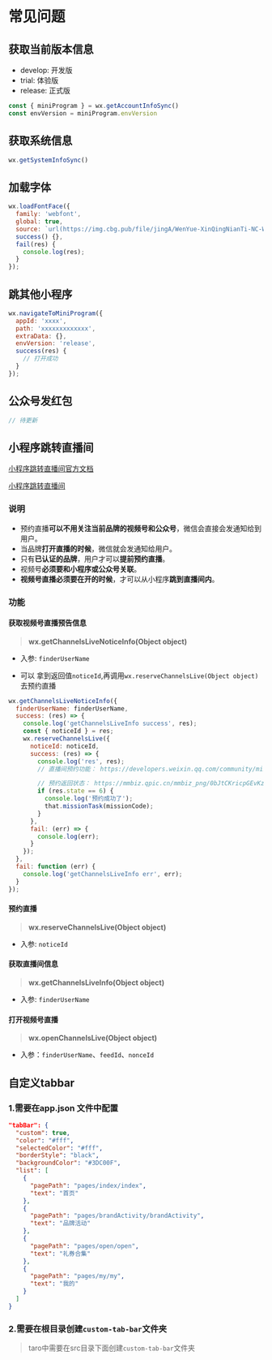 # 常见问题

## 获取当前版本信息

- develop: 开发版
- trial: 体验版
- release: 正式版

```js
const { miniProgram } = wx.getAccountInfoSync()
const envVersion = miniProgram.envVersion
```

## 获取系统信息

```js
wx.getSystemInfoSync()
```

## 加载字体

```js
wx.loadFontFace({
  family: 'webfont',
  global: true,
  source: `url(https://img.cbg.pub/file/jingA/WenYue-XinQingNianTi-NC-W8-1.otf)`,
  success() {},
  fail(res) {
    console.log(res);
  }
});
```

## 跳其他小程序

```js
wx.navigateToMiniProgram({
  appId: 'xxxx',
  path: 'xxxxxxxxxxxxx',
  extraData: {},
  envVersion: 'release',
  success(res) {
    // 打开成功
  }
});
```

## 公众号发红包

```js
// 待更新
```

## 小程序跳转直播间

[小程序跳转直播间官方文档](https://developers.weixin.qq.com/miniprogram/dev/api/open-api/channels/wx.reserveChannelsLive.html)

[小程序跳转直播间](https://developers.weixin.qq.com/community/minihome/article/doc/0006c2671ac2a86e6e1d198dd51413)

### 说明

- 预约直播**可以不用关注当前品牌的视频号和公众号**，微信会直接会发通知给到用户。
- 当品牌**打开直播的时候**，微信就会发通知给用户。
- 只有**已认证的品牌**，用户才可以**提前预约直播**。
- 视频号**必须要和小程序或公众号关联**。
- **视频号直播必须要在开的时候**，才可以从小程序**跳到直播间内**。

### 功能

#### 获取视频号直播预告信息

> **wx.getChannelsLiveNoticeInfo(Object object)**

- 入参: `finderUserName`


- 可以 拿到返回值`noticeId`,再调用`wx.reserveChannelsLive(Object object)`去预约直播

```js
wx.getChannelsLiveNoticeInfo({
  finderUserName: finderUserName,
  success: (res) => {
    console.log('getChannelsLiveInfo success', res);
    const { noticeId } = res;
    wx.reserveChannelsLive({
      noticeId: noticeId,
      success: (res) => {
        console.log('res', res);
        // 直播间预约功能： https://developers.weixin.qq.com/community/minihome/article/doc/0006c2671ac2a86e6e1d198dd51413

        // 预约返回状态： https://mmbiz.qpic.cn/mmbiz_png/0bJtCKricpGEvKzZEs8bWuUtdv0kELbVon2dhTrjqeqffEYyhfjeImXmo6sNkCpDb5F7iaDFjlNMJlL55vpQ2iclA/0?wx_fmt=png
        if (res.state == 6) {
          console.log('预约成功了');
          that.missionTask(missionCode);
        }
      },
      fail: (err) => {
        console.log(err);
      }
    });
  },
  fail: function (err) {
    console.log('getChannelsLiveInfo err', err);
  }
});
```

#### 预约直播

> **wx.reserveChannelsLive(Object object)**

- 入参: `noticeId`

#### 获取直播间信息

> **wx.getChannelsLiveInfo(Object object)**

- 入参: `finderUserName`

#### 打开视频号直播

> **wx.openChannelsLive(Object object)**

- 入参：`finderUserName`、`feedId`、`nonceId`


## 自定义tabbar

### 1.需要在app.json 文件中配置

```json
"tabBar": {
  "custom": true,
  "color": "#fff",
  "selectedColor": "#fff",
  "borderStyle": "black",
  "backgroundColor": "#3DC00F",
  "list": [
    {
      "pagePath": "pages/index/index",
      "text": "首页"
    },
    {
      "pagePath": "pages/brandActivity/brandActivity",
      "text": "品牌活动"
    },
    {
      "pagePath": "pages/open/open",
      "text": "礼券合集"
    },
    {
      "pagePath": "pages/my/my",
      "text": "我的"
    }
  ]
}
```

### 2.需要在根目录创建`custom-tab-bar`文件夹

> taro中需要在src目录下面创建`custom-tab-bar`文件夹
